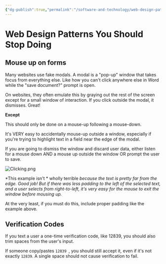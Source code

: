 ```yaml
---
{"dg-publish":true,"permalink":"/software-and-technology/web-design-patterns-you-should-stop-doing/","tags":["software","design"],"noteIcon":1}
---
```



# Web Design Patterns You Should Stop Doing

## Mouse up on forms

Many websites use fake modals. A modal is a "pop-up" window that takes focus from everything else. Like how you can't click anywhere else in Word while the "save document?" prompt is open.

On websites, they often emulate this by graying out the rest of the screen except for a small window of interaction. If you click outside the modal, it dismisses. Great!

**Except**

This should only be done on a mouse-up following a mouse-down. 

It's VERY easy to accidentally mouse-up outside a window, especially if you're trying to highlight text in a field near the edge of the modal.

If you are going to dismiss the window and discard user data, either listen for a mouse down AND a mouse up outside the window OR prompt the user to save.

![Clicking.png](/img/user/img/Clicking.png)

*This example isn't * wholly terrible *because the text is pretty far from the edge. Good job! But if there was less padding to the left of the selected text, and a user selects from right-to-left, it's very easy for the mouse to exit the window before mousing up.*

At the very least, if you must do this, include proper padding like the example above.

## Verification Codes

If you text a user a one-time verification code, like 12839, you should also trim spaces from the user's input.

If someone copy/pastes `12839 `, you should still accept it, even if it's not exactly `12839`. A single space should not cause verification to fail.

